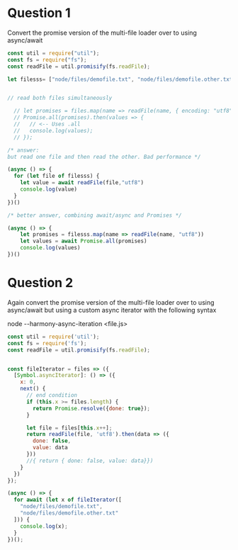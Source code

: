 # Question 1

Convert the promise version of the multi-file loader over to using async/await

```js
const util = require("util");
const fs = require("fs");
const readFile = util.promisify(fs.readFile);

let filesss= ["node/files/demofile.txt", "node/files/demofile.other.txt"];


// read both files simultaneously

  // let promises = files.map(name => readFile(name, { encoding: "utf8" }));
  // Promise.all(promises).then(values => {
  //   // <-- Uses .all
  //   console.log(values);
  // });

/* answer:
but read one file and then read the other. Bad performance */

(async () => {
  for (let file of filesss) {
    let value = await readFile(file,"utf8")
    console.log(value)
  }
})()

/* better answer, combining await/async and Promises */

(async () => {
    let promises = filesss.map(name => readFile(name, "utf8"))
    let values = await Promise.all(promises)
    console.log(values)
})()

```

# Question 2

Again convert the promise version of the multi-file loader over to using async/await but using a custom async iterator with the following syntax

node --harmony-async-iteration <file.js>

```js
const util = require('util');
const fs = require('fs');
const readFile = util.promisify(fs.readFile);


const fileIterator = files => ({
  [Symbol.asyncIterator]: () => ({
    x: 0,
    next() {
      // end condition
      if (this.x >= files.length) {
        return Promise.resolve({done: true});
      }

      let file = files[this.x++];
      return readFile(file, 'utf8').then(data => ({
        done: false,
        value: data
      }))
      //{ return { done: false, value: data}})
    }
  })
});

(async () => {
  for await (let x of fileIterator([
    "node/files/demofile.txt",
    "node/files/demofile.other.txt"
  ])) {
    console.log(x);
  }
})();
```
